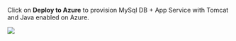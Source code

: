 Click on **Deploy to Azure** to provision MySql DB + App Service with Tomcat and Java enabled on Azure.

<a href="https://portal.azure.com/#create/Microsoft.Template/uri/https%3A%2F%2Fraw.githubusercontent.com%2FSrivatsaMarichi%2Fmysql%2Fmaster%2Fmysql%2Fazuredeploy.json" target="_blank">
<img src="http://azuredeploy.net/deploybutton.png"/>
</a>

    
